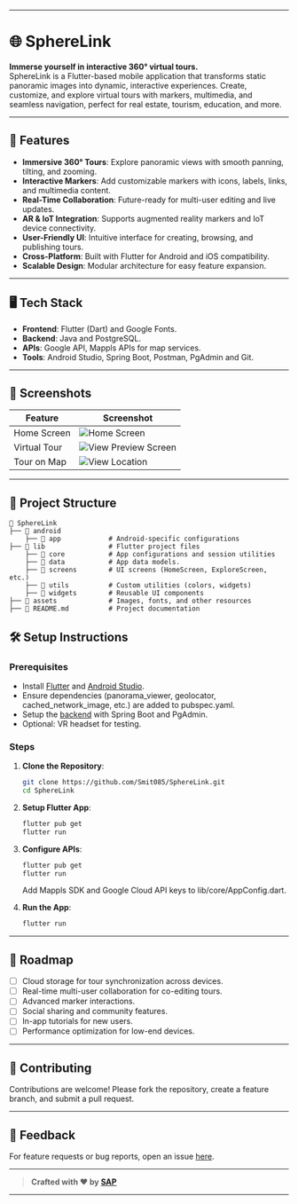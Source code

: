 
---

# 🌐 SphereLink

**Immerse yourself in interactive 360° virtual tours.**  
SphereLink is a Flutter-based mobile application that transforms static panoramic images into dynamic, interactive experiences. Create, customize, and explore virtual tours with markers, multimedia, and seamless navigation, perfect for real estate, tourism, education, and more.

---

## 🚀 Features

- **Immersive 360° Tours**: Explore panoramic views with smooth panning, tilting, and zooming.  
- **Interactive Markers**: Add customizable markers with icons, labels, links, and multimedia content.  
- **Real-Time Collaboration**: Future-ready for multi-user editing and live updates.  
- **AR & IoT Integration**: Supports augmented reality markers and IoT device connectivity.  
- **User-Friendly UI**: Intuitive interface for creating, browsing, and publishing tours.  
- **Cross-Platform**: Built with Flutter for Android and iOS compatibility.  
- **Scalable Design**: Modular architecture for easy feature expansion.

---

## 🖥️ Tech Stack

- **Frontend**: Flutter (Dart) and Google Fonts.
- **Backend**: Java and PostgreSQL.
- **APIs**: Google API, Mappls APIs for map services.
- **Tools**: Android Studio, Spring Boot, Postman, PgAdmin and Git.

---

## 📸 Screenshots  

| Feature          | Screenshot                                                                                                   |  
|------------------|--------------------------------------------------------------------------------------------------------|  
| Home Screen      | ![Home Screen](https://github.com/user-attachments/assets/622ce660-bc93-4332-85ca-7fb38359354e)              |  
| Virtual Tour     | ![View Preview Screen](https://github.com/user-attachments/assets/0f3c8d3e-290a-4afb-8099-1827c5ed3ec2)      |  
| Tour on Map      | ![View Location](https://github.com/user-attachments/assets/ed32a6d9-21f0-4ac4-bd94-2548cda726f7)     |  

---

## 📂 Project Structure  

```
📂 SphereLink
├── 📁 android
    ├── 📁 app            # Android-specific configurations
├── 📁 lib                # Flutter project files
    ├── 📁 core           # App configurations and session utilities
    ├── 📁 data           # App data models.
    ├── 📁 screens        # UI screens (HomeScreen, ExploreScreen, etc.)
    ├── 📁 utils          # Custom utilities (colors, widgets)
    ├── 📁 widgets        # Reusable UI components
├── 📁 assets             # Images, fonts, and other resources
├── 📄 README.md          # Project documentation
```

## 🛠️ Setup Instructions  

### Prerequisites
- Install [Flutter](https://flutter.dev/) and [Android Studio](https://developer.android.com/studio).  
- Ensure dependencies (panorama_viewer, geolocator, cached_network_image, etc.) are added to pubspec.yaml.
- Setup the [backend](https://github.com/Smit085/SphereLink-Backend) with Spring Boot and PgAdmin.
- Optional: VR headset for testing.

### Steps
1. **Clone the Repository**:  
   ```bash
   git clone https://github.com/Smit085/SphereLink.git  
   cd SphereLink  
   ```
   
2. **Setup Flutter App**:  
   ```bash  
   flutter pub get  
   flutter run  
   ```

3. **Configure APIs**:  
   ```bash  
   flutter pub get  
   flutter run  
   ```  
   Add Mappls SDK and Google Cloud API keys to lib/core/AppConfig.dart.

3. **Run the App**:
   ```bash
   flutter run
   ```
---

## 🎯 Roadmap

- [ ] Cloud storage for tour synchronization across devices.  
- [ ] Real-time multi-user collaboration for co-editing tours.  
- [ ] Advanced marker interactions.
- [ ] Social sharing and community features.  
- [ ] In-app tutorials for new users.  
- [ ] Performance optimization for low-end devices.

---

## 🤝 Contributing  

Contributions are welcome! Please fork the repository, create a feature branch, and submit a pull request.  

---

## 💬 Feedback  

For feature requests or bug reports, open an issue [here](https://github.com/Smit085/SphereLink/issues).

---

> **Crafted with ❤️ by [SAP](https://github.com/Smit085)**

--- 
